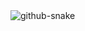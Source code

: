 <picture>
  <source media="(prefers-color-scheme: dark)" srcset="https://github.com/x7Akimm/about-me/blob/output/github-snake-dark.svg" />
  <source media="(prefers-color-scheme: light)" srcset="https://github.com/x7Akimm/about-me/blob/output/github-snake.svg" />
  <img alt="github-snake" src="https://raw.githubusercontent.com/tobiasmeyhoefer/tobiasmeyhoefer/output/github-snake.svg" />
</picture>
